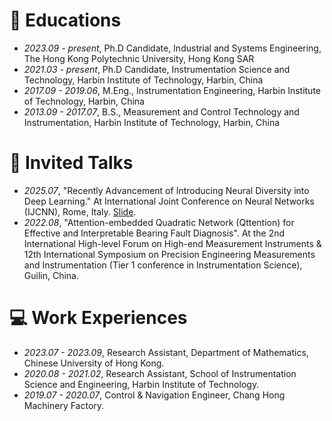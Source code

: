 
# 📖 Educations
- *2023.09 - present*, Ph.D Candidate, Industrial and Systems Engineering, The Hong Kong Polytechnic University, Hong Kong SAR
- *2021.03 - present*, Ph.D Candidate, Instrumentation Science and Technology, Harbin Institute of Technology, Harbin, China
- *2017.09 - 2019.06*, M.Eng., Instrumentation Engineering, Harbin Institute of Technology, Harbin, China
- *2013.09 - 2017.07*, B.S., Measurement and Control Technology and Instrumentation, Harbin Institute of Technology, Harbin, China

# 💬 Invited Talks
- *2025.07*, "Recently Advancement of Introducing Neural Diversity into Deep Learning." At International Joint Conference on Neural Networks (IJCNN), Rome, Italy.  [Slide](https://1drv.ms/b/c/c5eba26a8f9bbedf/EVY9z15WRcdHnTblyNqUahABQIz42Bl8u0oOUPaxNXBeFg?e=5AcjsJ).
- *2022.08*, "Attention-embedded Quadratic Network (Qttention) for Effective and Interpretable Bearing Fault Diagnosis". At the 2nd International High-level Forum on High-end Measurement Instruments & 12th International Symposium on Precision Engineering Measurements and Instrumentation (Tier 1 conference in Instrumentation Science), Guilin, China.


# 💻 Work Experiences
- *2023.07 - 2023.09*, Research Assistant, Department of Mathematics, Chinese University of Hong Kong.
- *2020.08 - 2021.02*, Research Assistant, School of Instrumentation Science and Engineering, Harbin Institute of Technology.
- *2019.07 - 2020.07*, Control & Navigation Engineer, Chang Hong Machinery Factory.

